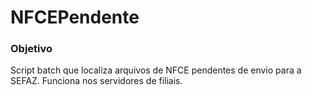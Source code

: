 # NFCEPendente
### Objetivo
Script batch que localiza arquivos de NFCE pendentes de envio para a SEFAZ. Funciona nos servidores de filiais.
